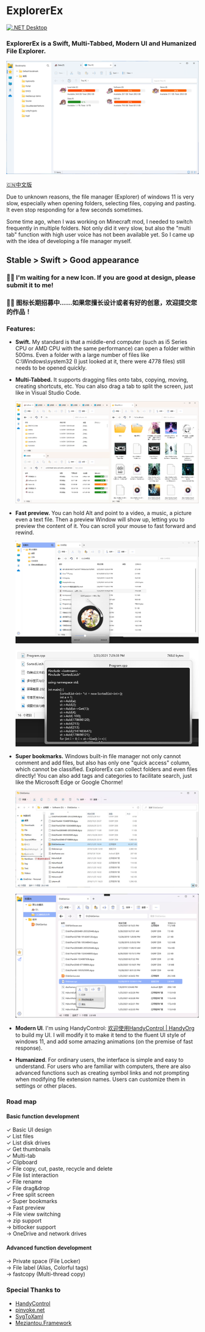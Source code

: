 # ExplorerEx

[![.NET Desktop](https://github.com/DearVa/ExplorerEx/actions/workflows/dotnet-desktop.yml/badge.svg)](https://github.com/DearVa/ExplorerEx/actions/workflows/dotnet-desktop.yml)

### ExplorerEx is a Swift, Multi-Tabbed, Modern UI and Humanized File Explorer.

![Preview](https://raw.githubusercontent.com/DearVa/ExplorerEx/master/Images/preview.png)

[🇨🇳中文版](https://github.com/DearVa/ExplorerEx/blob/master/Readme_zh_CN.md)

Due to unknown reasons, the file manager (Explorer) of windows 11 is very slow, especially when opening folders, selecting files, copying and pasting. It even stop responding for a few seconds sometimes.

Some time ago, when I was working on Minecraft mod, I needed to switch frequently in multiple folders. Not only did it very slow, but also the "multi tab" function with high user voice has not been available yet. So I came up with the idea of developing a file manager myself.

## Stable > Swift > Good appearance

### 👋👋 I'm waiting for a new Icon. If you are good at design, please submit it to me!
### 👋👋 图标长期招募中……如果您擅长设计或者有好的创意，欢迎提交您的作品！


### Features:

* **Swift.** My standard is that a middle-end computer (such as i5 Series CPU or AMD CPU with the same performance) can open a folder within 500ms. Even a folder with a large number of files like C:\Windows\system32 (I just looked at it, there were 4778 files) still needs to be opened quickly.

* **Multi-Tabbed.** It supports dragging files onto tabs, copying, moving, creating shortcuts, etc. You can also drag a tab to split the screen, just like in Visual Studio Code.

  ![SplitScreen](https://github.com/DearVa/ExplorerEx/blob/master/Images/SplitScreen.png)

* **Fast preview.** You can hold Alt and point to a video, a music, a picture even a text file. Then a preview Window will show up, letting you to preview the content of it. You can scroll your mouse to fast forward and rewind.

  ![FastPreview0](https://github.com/DearVa/ExplorerEx/blob/master/Images/FastPreview0.png)

  ![FastPreview1](https://github.com/DearVa/ExplorerEx/blob/master/Images/FastPreview1.png)

* **Super bookmarks.** Windows built-in file manager not only cannot comment and add files, but also has only one "quick access" column, which cannot be classified. ExplorerEx can collect folders and even files directly! You can also add tags and categories to facilitate search, just like the Microsoft Edge or Google Chorme!

  ![Explorer can't](https://github.com/DearVa/ExplorerEx/blob/master/Images/ExplorerCantAddFile.jpg)

  ![ExplorerEx Can](https://github.com/DearVa/ExplorerEx/blob/master/Images/SuperBookmarks.png)

* **Modern UI**. I'm using HandyControl: [欢迎使用HandyControl | HandyOrg](https://handyorg.github.io/handycontrol/) to build my UI. I will modify it to make it tend to the fluent UI style of windows 11, and add some amazing animations (on the premise of fast response).

* **Humanized**. For ordinary users, the interface is simple and easy to understand. For users who are familiar with computers, there are also advanced functions such as creating symbol links and not prompting when modifying file extension names. Users can customize them in settings or other places.

  

### Road map
#### Basic function development

✓ Basic UI design  
✓ List files  
✓ List disk drives  
✓ Get thumbnails  
✓ Multi-tab  
✓ Clipboard  
✓ File copy, cut, paste, recycle and delete  
✓ File list interaction  
✓ File rename  
✓ File drag&drop  
✓ Free split screen  
✓ Super bookmarks  
→ Fast preview  
→ File view switching  
→ zip support  
→ bitlocker support  
→ OneDrive and network drives  

#### Advanced function development
→ Private space (File Locker)  
→ File label (Alias, Colorful tags)  
→ fastcopy (Multi-thread copy)   


### Special Thanks to
* [HandyControl](https://github.com/HandyOrg/HandyControl)
* [pinvoke.net](https://www.pinvoke.net/)
* [SvgToXaml](https://github.com/BerndK/SvgToXaml)
* [Meziantou.Framework](https://github.com/meziantou/Meziantou.Framework)
